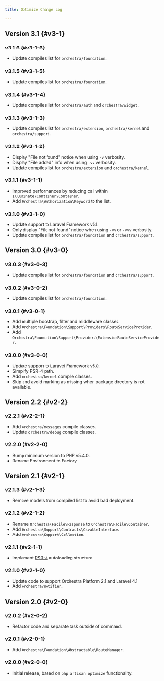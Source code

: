 ```yaml
---
title: Optimize Change Log

---
```


## Version 3.1 {#v3-1}

### v3.1.6 {#v3-1-6}

* Update compiles list for `orchestra/foundation`.

### v3.1.5 {#v3-1-5}

* Update compiles list for `orchestra/foundation`.

### v3.1.4 {#v3-1-4}

* Update compiles list for `orchestra/auth` and `orchestra/widget`.

### v3.1.3 {#v3-1-3}

* Update compiles list for `orchestra/extension`, `orchestra/kernel` and `orchestra/support`.

### v3.1.2 {#v3-1-2}

* Display "File not found" notice when using `-v` verbosity.
* Display "File added" info when using `-vv` verbosity.
* Update compiles list for `orchestra/extension` and `orchestra/kernel`.

### v3.1.1 {#v3-1-1}

* Improved performances by reducing call within `Illuminate\Container\Container`.
* Add `Orchestra\Authorization\Keyword` to the list.

### v3.1.0 {#v3-1-0}

* Update support to Laravel Framework v5.1.
* Only display "File not found" notice when using `-vv` or `-vvv` verbosity.
* Update compiles list for `orchestra/foundation` and `orchestra/support`.

## Version 3.0 {#v3-0}

### v3.0.3 {#v3-0-3}

* Update compiles list for `orchestra/foundation` and `orchestra/support`.

### v3.0.2 {#v3-0-2}

* Update compiles list for `orchestra/foundation`.

### v3.0.1 {#v3-0-1}

* Add multiple boostrap, filter and middleware classes.
* Add `Orchestra\Foundation\Support\Providers\RouteServiceProvider`.
* Add `Orchestra\Foundation\Support\Providers\ExtensionRouteServiceProvider`.

### v3.0.0 {#v3-0-0}

* Update support to Laravel Framework v5.0.
* Simplify PSR-4 path.
* Add `orchestra/kernel` compile classes.
* Skip and avoid marking as missing when package directory is not available.

## Version 2.2 {#v2-2}

### v2.2.1 {#v2-2-1}

* Add `orchestra/messages` compile classes.
* Update `orchestra/debug` compile classes.

### v2.2.0 {#v2-2-0}

* Bump minimum version to PHP v5.4.0.
* Rename Environment to Factory.

## Version 2.1 {#v2-1}

### v2.1.3 {#v2-1-3}

* Remove models from compiled list to avoid bad deployment.

### v2.1.2 {#v2-1-2}

* Rename `Orchestra\Facile\Response` to `Orchestra\Facile\Container`.
* Add `Orchestra\Support\Contracts\CsvableInterface`.
* Add `Orchestra\Support\Collection`.

### v2.1.1 {#v2-1-1}

* Implement [PSR-4](https://github.com/php-fig/fig-standards/blob/master/proposed/psr-4-autoloader/psr-4-autoloader.md) autoloading structure.

### v2.1.0 {#v2-1-0}

* Update code to support Orchestra Platform 2.1 and Laravel 4.1
* Add `orchestra/notifier`.

## Version 2.0 {#v2-0}

### v2.0.2 {#v2-0-2}

* Refactor code and separate task outside of command.

### v2.0.1 {#v2-0-1}

* Add `Orchestra\Foundation\Abstractable\RouteManager`.

### v2.0.0 {#v2-0-0}

* Initial release, based on `php artisan optimize` functionality.
